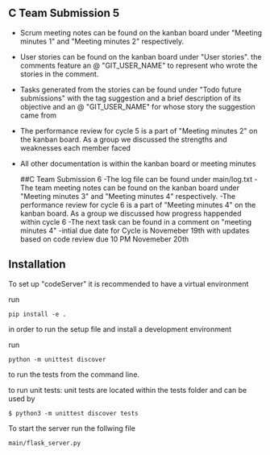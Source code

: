    ## C Team Submission 5

- Scrum meeting notes can be found on the kanban board under "Meeting minutes 1" and "Meeting minutes 2" respectively.
- User stories can be found on the kanban board under "User stories". the comments feature an @ "GIT_USER_NAME" to represent who wrote the stories in the comment. 
- Tasks generated from the stories can be found under "Todo future submissions" with the tag suggestion and a brief description of its objective and an @ "GIT_USER_NAME" for whose story the suggestion came from
- The performance review for cycle 5 is a part of "Meeting minutes 2" on the kanban board. As a group we discussed the strengths and weaknesses each member faced
- All other documentation is within the kanban board or meeting minutes

   ##C Team Submission 6
-The log file can be found under main/log.txt
-The team meeting notes can be found on the kanban board under "Meeting minutes 3" and "Meeting minutes 4" respectively.
-The performance review for cycle 6 is a part of "Meeting minutes 4" on the kanban board. As a group we discussed how progress happended within cycle 6
-The next task can be found in a comment on "meeting minutes 4"
-intial due date for Cycle is Novemeber 19th with updates based on code review due 10 PM Novemeber 20th

## Installation

To set up "codeServer" it is recommended to have a virtual environment

run
```
pip install -e .
```

in order to run the setup file and install a development environment

 run
```
python -m unittest discover
```
 to run the tests from the command line.
 
to run unit tests:
    unit tests are located within the tests folder and can be used by 
```
$ python3 -m unittest discover tests
```

To start the server run the follwing file
```
main/flask_server.py
```
